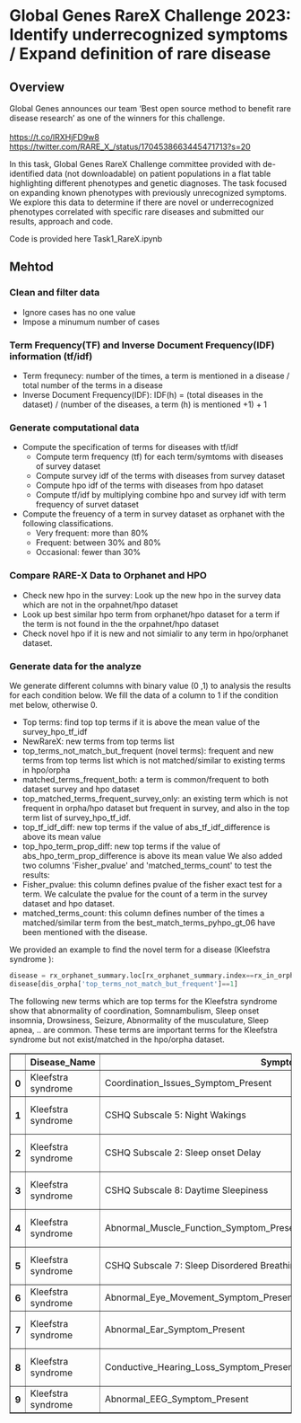 # Global Genes RareX Challenge 2023: Identify underrecognized symptoms / Expand definition of rare disease

## Overview
Global Genes announces our team ‘Best open source method to benefit rare disease research’ as one of the winners for this challenge. 
<br><br>
https://t.co/lRXHjFD9w8 <br>
https://twitter.com/RARE_X_/status/1704538663445471713?s=20

In this task, Global Genes RareX Challenge committee provided with de-identified data (not downloadable) on patient populations in a flat table highlighting different phenotypes and genetic diagnoses. The task focused on expanding known phenotypes with previously unrecognized symptoms. We explore this data to determine if there are novel or underrecognized phenotypes correlated with specific rare diseases and submitted our results, approach and code. 

Code is provided here Task1_RareX.ipynb

## Mehtod
### Clean and filter data
- Ignore cases has no one value
- Impose a minumum number of cases
### Term Frequency(TF) and Inverse Document Frequency(IDF) information (tf/idf)
- Term frequnecy: number of the times, a term is mentioned in a disease / total number of the terms in a disease
- Inverse Document Frequency(IDF): IDF(h) = (total diseases in the dataset) / (number of the diseases, a term (h) is mentioned +1) + 1
### Generate computational data
- Compute the specification of terms for diseases with tf/idf
  - Compute term frequency (tf) for each term/symtoms with diseases of survey dataset
  - Compute survey idf of the terms with diseases from survey dataset
  - Compute hpo idf of the terms with diseases from hpo dataset
  - Compute tf/idf by multiplying combine hpo and survey idf with term frequency of survet dataset 
- Compute the freuency of a term in survey dataset as orphanet with the following classifications.
  - Very frequent: more than 80%
  - Frequent: between 30% and 80%
  - Occasional: fewer than 30%
### Compare RARE-X Data to Orphanet and HPO
- Check new hpo in the survey: Look up the new hpo in the survey data which are not in the orpahnet/hpo dataset
- Look up best similar hpo term from orphanet/hpo dataset for a term if the term is not found in the the orpahnet/hpo dataset
- Check novel hpo if it is new and not simialir to any term in hpo/orphanet dataset.
### Generate data for the analyze
We generate different columns with binary value (0 ,1) to analysis the results for each condition below. We fill the data of a column to 1 if the condition met below, otherwise 0.
- Top terms: find top top terms if it is above the mean value of the survey_hpo_tf_idf
- NewRareX: new terms from top terms list
- top_terms_not_match_but_frequent (novel terms): frequent and new terms from top terms list which is not matched/similar to existing terms in hpo/orpha
- matched_terms_frequent_both: a term is common/frequent to both dataset survey and hpo dataset
- top_matched_terms_frequent_survey_only: an existing term which is not frequent in orpha/hpo dataset but frequent in survey, and also in the top term list of survey_hpo_tf_idf.
- top_tf_idf_diff: new top terms if the value of abs_tf_idf_difference is above its mean value
- top_hpo_term_prop_diff: new top terms if the value of abs_hpo_term_prop_difference is above its mean value
We also added two columns 'Fisher_pvalue' and 'matched_terms_count' to test the results:
- Fisher_pvalue: this column defines pvalue of the fisher exact test for a term. We calculate the pvalue for the count of a term in the survey dataset and hpo dataset.
- matched_terms_count: this column defines number of the times a matched/similar term from the best_match_terms_pyhpo_gt_06 have been mentioned with the disease.

We provided an example to find the novel term for a disease (Kleefstra syndrome ):
```python
disease = rx_orphanet_summary.loc[rx_orphanet_summary.index==rx_in_orphanet[0]]
disease[dis_orpha['top_terms_not_match_but_frequent']==1]
```

The following new terms which are top terms for the Kleefstra syndrome show that abnormality of coordination, Somnambulism, Sleep onset insomnia, Drowsiness, Seizure, Abnormality of the musculature, Sleep apnea, .. are common. These terms are important terms for the Kleefstra syndrome but not exist/matched in the hpo/orpha dataset.
<table border="1" class="dataframe">
  <thead>
    <tr style="text-align: right;">
      <th></th>
      <th>Disease_Name</th>
      <th>Symptom</th>
      <th>Count</th>
      <th>term_proportion</th>
      <th>survey_tf_idf</th>
      <th>HPO_Code</th>
      <th>HPO_label</th>
      <th>survey_hpo_tf_idf</th>
      <th>Survey_OrphaClass</th>
      <th>HPO_Frequency_OrphaClass</th>
      <th>HPO_Count</th>
      <th>hpo_dataset_tf_idf</th>
      <th>Orpha_Frequency</th>
      <th>Orpha_Count</th>
      <th>orpha_dataset_tf_idf</th>
      <th>hpo_orpha_dataset_tf_idf</th>
      <th>Mapped_Disease_name</th>
      <th>Matched</th>
      <th>best_match_terms_pyhpo</th>
      <th>best_match_terms_pyhpo_gt_06</th>
      <th>abs_hpo_term_prop_difference</th>
      <th>fisher_value</th>
      <th>top_terms</th>
      <th>NewRareX</th>
      <th>top_hpo_term_prop_diff</th>
      <th>top_terms_not_match_but_frequent</th>
      <th>matched_terms_frequent_both</th>
      <th>top_matched_terms_frequent_survey_only</th>
      <th>Found_only_in_HPO</th>
      <th>matched_terms_count</th>
    </tr>
  </thead>
  <tbody>
    <tr>
      <th>0</th>
      <td>Kleefstra syndrome</td>
      <td>Coordination_Issues_Symptom_Present</td>
      <td>15.0</td>
      <td>0.625000</td>
      <td>0.022129</td>
      <td>HP:0011443</td>
      <td>Abnormality of coordination</td>
      <td>0.223117</td>
      <td>Frequent (79-30%)</td>
      <td>NaN</td>
      <td>NaN</td>
      <td>NaN</td>
      <td>NaN</td>
      <td>NaN</td>
      <td>NaN</td>
      <td>NaN</td>
      <td>Kleefstra syndrome</td>
      <td>New in RareX</td>
      <td>HPO(0.44) Seizure: Frequent (79-30%)</td>
      <td>Not match</td>
      <td>NaN</td>
      <td>1.639086e-13</td>
      <td>1</td>
      <td>1</td>
      <td>0</td>
      <td>1</td>
      <td>0</td>
      <td>0</td>
      <td>0</td>
      <td>[]</td>
    </tr>
    <tr>
      <th>1</th>
      <td>Kleefstra syndrome</td>
      <td>CSHQ Subscale 5: Night Wakings</td>
      <td>11.0</td>
      <td>0.458333</td>
      <td>0.016228</td>
      <td>HP:0025236</td>
      <td>Somnambulism</td>
      <td>0.175368</td>
      <td>Frequent (79-30%)</td>
      <td>NaN</td>
      <td>NaN</td>
      <td>NaN</td>
      <td>NaN</td>
      <td>NaN</td>
      <td>NaN</td>
      <td>NaN</td>
      <td>Kleefstra syndrome</td>
      <td>New in RareX</td>
      <td>HPO(0.32) Sleep disturbance: Frequent (79-30%)</td>
      <td>Not match</td>
      <td>NaN</td>
      <td>1.476035e-09</td>
      <td>1</td>
      <td>1</td>
      <td>0</td>
      <td>1</td>
      <td>0</td>
      <td>0</td>
      <td>0</td>
      <td>[]</td>
    </tr>
    <tr>
      <th>2</th>
      <td>Kleefstra syndrome</td>
      <td>CSHQ Subscale 2: Sleep onset Delay</td>
      <td>12.0</td>
      <td>0.500000</td>
      <td>0.017703</td>
      <td>HP:0031354</td>
      <td>Sleep onset insomnia</td>
      <td>0.174368</td>
      <td>Frequent (79-30%)</td>
      <td>NaN</td>
      <td>NaN</td>
      <td>NaN</td>
      <td>NaN</td>
      <td>NaN</td>
      <td>NaN</td>
      <td>NaN</td>
      <td>Kleefstra syndrome</td>
      <td>New in RareX</td>
      <td>HPO(0.54) Sleep disturbance: Frequent (79-30%)</td>
      <td>Not match</td>
      <td>NaN</td>
      <td>1.698093e-10</td>
      <td>1</td>
      <td>1</td>
      <td>0</td>
      <td>1</td>
      <td>0</td>
      <td>0</td>
      <td>0</td>
      <td>[]</td>
    </tr>
    <tr>
      <th>3</th>
      <td>Kleefstra syndrome</td>
      <td>CSHQ Subscale 8: Daytime Sleepiness</td>
      <td>12.0</td>
      <td>0.500000</td>
      <td>0.017703</td>
      <td>HP:0002329</td>
      <td>Drowsiness</td>
      <td>0.139476</td>
      <td>Frequent (79-30%)</td>
      <td>NaN</td>
      <td>NaN</td>
      <td>NaN</td>
      <td>NaN</td>
      <td>NaN</td>
      <td>NaN</td>
      <td>NaN</td>
      <td>Kleefstra syndrome</td>
      <td>New in RareX</td>
      <td>HPO(0.36) Atypical behavior: Frequent (79-30%)</td>
      <td>Not match</td>
      <td>NaN</td>
      <td>1.698093e-10</td>
      <td>1</td>
      <td>1</td>
      <td>0</td>
      <td>1</td>
      <td>0</td>
      <td>0</td>
      <td>0</td>
      <td>[]</td>
    </tr>
    <tr>
      <th>4</th>
      <td>Kleefstra syndrome</td>
      <td>Abnormal_Muscle_Function_Symptom_Present</td>
      <td>11.0</td>
      <td>0.458333</td>
      <td>0.016228</td>
      <td>HP:0003011</td>
      <td>Abnormality of the musculature</td>
      <td>0.130043</td>
      <td>Frequent (79-30%)</td>
      <td>NaN</td>
      <td>NaN</td>
      <td>NaN</td>
      <td>NaN</td>
      <td>NaN</td>
      <td>NaN</td>
      <td>NaN</td>
      <td>Kleefstra syndrome</td>
      <td>New in RareX</td>
      <td>HPO(0.37) Hypotonia: Very frequent (99-80%)</td>
      <td>Not match</td>
      <td>NaN</td>
      <td>1.476035e-09</td>
      <td>1</td>
      <td>1</td>
      <td>0</td>
      <td>1</td>
      <td>0</td>
      <td>0</td>
      <td>0</td>
      <td>[]</td>
    </tr>
    <tr>
      <th>5</th>
      <td>Kleefstra syndrome</td>
      <td>CSHQ Subscale 7: Sleep Disordered Breathing</td>
      <td>11.0</td>
      <td>0.458333</td>
      <td>0.016228</td>
      <td>HP:0010535</td>
      <td>Sleep apnea</td>
      <td>0.119823</td>
      <td>Frequent (79-30%)</td>
      <td>NaN</td>
      <td>NaN</td>
      <td>NaN</td>
      <td>NaN</td>
      <td>NaN</td>
      <td>NaN</td>
      <td>NaN</td>
      <td>Kleefstra syndrome</td>
      <td>New in RareX</td>
      <td>HPO(0.41) Sleep disturbance: Frequent (79-30%)</td>
      <td>Not match</td>
      <td>NaN</td>
      <td>1.476035e-09</td>
      <td>1</td>
      <td>1</td>
      <td>0</td>
      <td>1</td>
      <td>0</td>
      <td>0</td>
      <td>0</td>
      <td>[]</td>
    </tr>
    <tr>
      <th>6</th>
      <td>Kleefstra syndrome</td>
      <td>Abnormal_Eye_Movement_Symptom_Present</td>
      <td>11.0</td>
      <td>0.458333</td>
      <td>0.017703</td>
      <td>HP:0000496</td>
      <td>Abnormality of eye movement</td>
      <td>0.115640</td>
      <td>Frequent (79-30%)</td>
      <td>NaN</td>
      <td>NaN</td>
      <td>NaN</td>
      <td>NaN</td>
      <td>NaN</td>
      <td>NaN</td>
      <td>NaN</td>
      <td>Kleefstra syndrome</td>
      <td>New in RareX</td>
      <td>HPO(0.16) Hypertelorism: Very frequent (99-80%)</td>
      <td>Not match</td>
      <td>NaN</td>
      <td>1.476035e-09</td>
      <td>1</td>
      <td>1</td>
      <td>0</td>
      <td>1</td>
      <td>0</td>
      <td>0</td>
      <td>0</td>
      <td>[]</td>
    </tr>
    <tr>
      <th>7</th>
      <td>Kleefstra syndrome</td>
      <td>Abnormal_Ear_Symptom_Present</td>
      <td>8.0</td>
      <td>0.333333</td>
      <td>0.017596</td>
      <td>HP:0000598</td>
      <td>Abnormality of the ear</td>
      <td>0.109347</td>
      <td>Frequent (79-30%)</td>
      <td>NaN</td>
      <td>NaN</td>
      <td>NaN</td>
      <td>NaN</td>
      <td>NaN</td>
      <td>NaN</td>
      <td>NaN</td>
      <td>Kleefstra syndrome</td>
      <td>New in RareX</td>
      <td>HPO(0.26) Hearing impairment: Occasional (29-5%)</td>
      <td>Not match</td>
      <td>NaN</td>
      <td>6.680639e-07</td>
      <td>1</td>
      <td>1</td>
      <td>0</td>
      <td>1</td>
      <td>0</td>
      <td>0</td>
      <td>0</td>
      <td>[]</td>
    </tr>
    <tr>
      <th>8</th>
      <td>Kleefstra syndrome</td>
      <td>Conductive_Hearing_Loss_Symptom_Present</td>
      <td>10.0</td>
      <td>0.416667</td>
      <td>0.023058</td>
      <td>HP:0000405</td>
      <td>Conductive hearing impairment</td>
      <td>0.099830</td>
      <td>Frequent (79-30%)</td>
      <td>NaN</td>
      <td>NaN</td>
      <td>NaN</td>
      <td>NaN</td>
      <td>NaN</td>
      <td>NaN</td>
      <td>NaN</td>
      <td>Kleefstra syndrome</td>
      <td>New in RareX</td>
      <td>HPO(0.45) Hearing impairment: Occasional (29-5%)</td>
      <td>Not match</td>
      <td>NaN</td>
      <td>1.201914e-08</td>
      <td>1</td>
      <td>1</td>
      <td>0</td>
      <td>1</td>
      <td>0</td>
      <td>0</td>
      <td>0</td>
      <td>[]</td>
    </tr>
    <tr>
      <th>9</th>
      <td>Kleefstra syndrome</td>
      <td>Abnormal_EEG_Symptom_Present</td>
      <td>8.0</td>
      <td>0.333333</td>
      <td>0.012875</td>
      <td>HP:0002353</td>
      <td>EEG abnormality</td>
      <td>0.073009</td>
      <td>Frequent (79-30%)</td>
      <td>NaN</td>
      <td>NaN</td>
      <td>NaN</td>
      <td>NaN</td>
      <td>NaN</td>
      <td>NaN</td>
      <td>NaN</td>
      <td>Kleefstra syndrome</td>
      <td>New in RareX</td>
      <td>HPO(0.17) Seizure: Frequent (79-30%)</td>
      <td>Not match</td>
      <td>NaN</td>
      <td>6.680639e-07</td>
      <td>1</td>
      <td>1</td>
      <td>0</td>
      <td>1</td>
      <td>0</td>
      <td>0</td>
      <td>0</td>
      <td>[]</td>
    </tr>
  </tbody>
</table>
